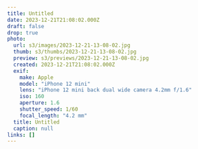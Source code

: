 ```yaml
---
title: Untitled
date: 2023-12-21T21:08:02.000Z
draft: false
drop: true
photo:
  url: s3/images/2023-12-21-13-08-02.jpg
  thumb: s3/thumbs/2023-12-21-13-08-02.jpg
  preview: s3/previews/2023-12-21-13-08-02.jpg
  created: 2023-12-21T21:08:02.000Z
  exif:
    make: Apple
    model: "iPhone 12 mini"
    lens: "iPhone 12 mini back dual wide camera 4.2mm f/1.6"
    iso: 160
    aperture: 1.6
    shutter_speed: 1/60
    focal_length: "4.2 mm"
  title: Untitled
  caption: null
links: []
---
```

